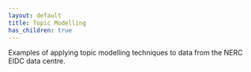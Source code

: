 ```yaml
---
layout: default
title: Topic Modelling
has_children: true
---
```


Examples of applying topic modelling techniques to data from the NERC EIDC data centre.
